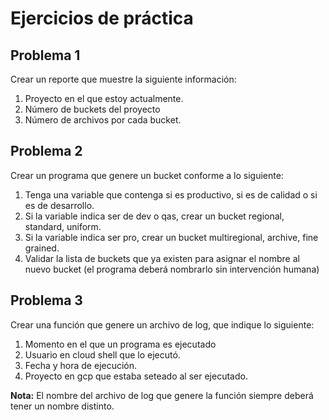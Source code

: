# Ejercicios de práctica

## Problema 1

Crear un reporte que muestre la siguiente información: 

1. Proyecto en el que estoy actualmente. 
2. Número de buckets del proyecto
3. Número de archivos por cada bucket. 


## Problema 2

Crear un programa que genere un bucket conforme a lo siguiente: 

1. Tenga una variable que contenga si es productivo, si es de calidad o si es de desarrollo. 
2. Si la variable indica ser de dev o qas, crear un bucket regional, standard, uniform. 
3. Si la variable indica ser pro, crear un bucket multiregional, archive, fine grained. 
4. Validar la lista de buckets que ya existen para asignar el nombre al nuevo bucket (el programa deberá nombrarlo sin intervención humana)

## Problema 3

Crear una función que genere un archivo de log, que indique lo siguiente: 

1. Momento en el que un programa es ejecutado
2. Usuario en cloud shell que lo ejecutó. 
3. Fecha y hora de ejecución.
4. Proyecto en gcp que estaba seteado al ser ejecutado. 

**Nota:** El nombre del archivo de log que genere la función siempre deberá tener un nombre distinto. 